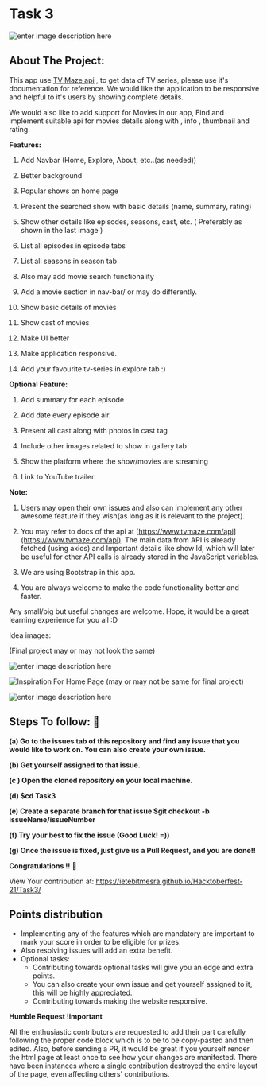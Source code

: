 ﻿# Task 3

![enter image description here](https://i.imgur.com/6Pi7TTO_d.webp?maxwidth=760&fidelity=grand)

## About The Project:

This app use [TV Maze api](https://www.tvmaze.com/api) , to get data of TV series, please use it's documentation for reference. We would like the application to be responsive and helpful to it's users by showing complete details.

We would also like to add support for Movies in our app, Find and implement suitable api for movies details along with , info , thumbnail and rating.

**Features:**

1. Add Navbar (Home, Explore, About, etc..(as needed))

2. Better background

3. Popular shows on home page

4. Present the searched show with basic details (name, summary, rating)

5. Show other details like episodes, seasons, cast, etc. ( Preferably as shown in the last image )

6. List all episodes in episode tabs

7. List all seasons in season tab

8. Also may add movie search functionality

9. Add a movie section in nav-bar/ or may do differently.

10. Show basic details of movies

11. Show cast of movies

12. Make UI better

13. Make application responsive.

14. Add your favourite tv-series in explore tab :)

**Optional Feature:**

1. Add summary for each episode

2. Add date every episode air.

3. Present all cast along with photos in cast tag

4. Include other images related to show in gallery tab

5. Show the platform where the show/movies are streaming

6. Link to YouTube trailer.

**Note:**

1. Users may open their own issues and also can implement any other awesome feature if they wish(as long as it is relevant to the project).

2. You may refer to docs of the api at [https://www.tvmaze.com/api](https://www.tvmaze.com/api). The main data from API is already fetched (using axios) and Important details like show Id, which will later be useful for other API calls is already stored in the JavaScript variables.

3. We are using Bootstrap in this app.

4. You are always welcome to make the code functionality better and faster.

Any small/big but useful changes are welcome. Hope, it would be a great learning experience for you all :D

Idea images:

(Final project may or may not look the same)

![enter image description here](https://i.imgur.com/CXdwktm.jpeg)

![Inspiration For Home Page (may or may not be same for final project)](https://i.imgur.com/0MO2hqJ.png)

![enter image description here](https://i.imgur.com/qHBeIA3.png)

## Steps To follow: 📜

**(a) Go to the issues tab of this repository and find any issue that you would like to work on. You can also create your own issue.**

**(b) Get yourself assigned to that issue.**

**(c ) Open the cloned repository on your local machine.**

**(d) $cd Task3**

**(e) Create a separate branch for that issue $git checkout -b issueName/issueNumber**

**(f) Try your best to fix the issue (Good Luck! =))**

**(g) Once the issue is fixed, just give us a Pull Request, and you are done!!**

**Congratulations !!** **🥳**

View Your contribution at: https://ietebitmesra.github.io/Hacktoberfest-21/Task3/

## Points distribution

- Implementing any of the features which are mandatory are important to mark your score in order to be eligible for prizes.
- Also resolving issues will add an extra benefit.
- Optional tasks:
  - Contributing towards optional tasks will give you an edge and extra points.
  - You can also create your own issue and get yourself assigned to it, this will be highly appreciated.
  - Contributing towards making the website responsive.

**Humble Request !important**

All the enthusiastic contributors are requested to add their part carefully following the proper code block which is to be to be copy-pasted and then edited. Also, before sending a PR, it would be great if you yourself render the html page at least once to see how your changes are manifested. There have been instances where a single contribution destroyed the entire layout of the page, even affecting others' contributions.
